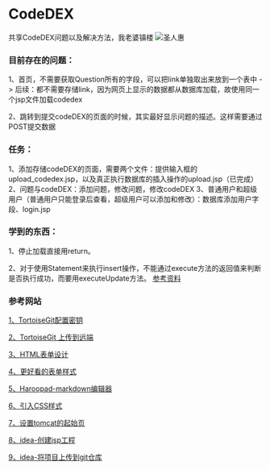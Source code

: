 # CodeDEX
共享CodeDEX问题以及解决方法，我老婆镇楼
![圣人惠](https://gss0.baidu.com/9vo3dSag_xI4khGko9WTAnF6hhy/zhidao/pic/item/c75c10385343fbf29b60a7afb67eca8064388fe9.jpg)
### 目前存在的问题：
1、首页，不需要获取Question所有的字段，可以把link单独取出来放到一个表中
-> 后续：都不需要存储link，因为网页上显示的数据都从数据库加载，故使用同一个jsp文件加载codedex

2、跳转到提交codeDEX的页面的时候，其实最好显示问题的描述。这样需要通过POST提交数据

### 任务：
1、添加存储codeDEX的页面，需要两个文件：提供输入框的upload_codedex.jsp，以及真正执行数据库的插入操作的upload.jsp（已完成）
2、问题与codeDEX：添加问题，修改问题，修改codeDEX
3、普通用户和超级用户（普通用户只能登录后查看，超级用户可以添加和修改）：数据库添加用户字段、login.jsp

### 学到的东西：
1、停止加载直接用return。

2、对于使用Statement来执行insert操作，不能通过execute方法的返回值来判断是否执行成功，而要用executeUpdate方法。
[参考资料](http://blog.csdn.net/gavinloo/article/details/6890459)

### 参考网站
[1、TortoiseGit配置密钥](http://blog.csdn.net/bendanbaichi1989/article/details/17916795)

[2、TortoiseGit 上传到远端](http://blog.csdn.net/chenqiangdage/article/details/45958951)

[3、HTML表单设计](http://blog.csdn.net/hxh1994/article/details/42610481)

[4、更好看的表单样式](http://www.laozuo.org/3495.html)

[5、Haroopad-markdown编辑器](http://blog.csdn.net/wangshubo1989/article/details/53007104)

[6、引入CSS样式](http://www.divcss5.com/rumen/r56.shtml)

[7、设置tomcat的起始页](https://zhidao.baidu.com/question/1989849001795555387.html)

[8、idea-创建jsp工程](https://www.zhihu.com/question/35967146)

[9、idea-将项目上传到git仓库](http://blog.csdn.net/autfish/article/details/52513465)


